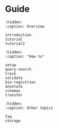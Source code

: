 # Guide

```{toctree}
:hidden:
:caption: Overview

introduction
tutorial
tutorial2
```

```{toctree}
:hidden:
:caption: "How to"

setup
query-search
track
validate
bio-registries
annotate
schemas
transfer
```

```{toctree}
:hidden:
:caption: Other topics

faq
storage
```
